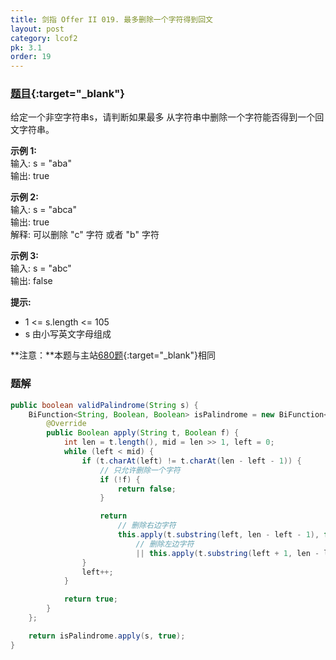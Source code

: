 ```yaml
---
title: 剑指 Offer II 019. 最多删除一个字符得到回文
layout: post
category: lcof2
pk: 3.1
order: 19
---
```


### [题目](https://leetcode-cn.com/problems/RQku0D/){:target="_blank"}

给定一个非空字符串s，请判断如果最多 从字符串中删除一个字符能否得到一个回文字符串。

**示例 1:**  
输入: s = "aba"  
输出: true

**示例 2:**  
输入: s = "abca"  
输出: true  
解释: 可以删除 "c" 字符 或者 "b" 字符

**示例 3:**  
输入: s = "abc"  
输出: false

**提示:**
- 1 <= s.length <= 105
- s 由小写英文字母组成

**注意：**本题与主站[680题](https://leetcode-cn.com/problems/valid-palindrome-ii/){:target="_blank"}相同

### 题解

```java
public boolean validPalindrome(String s) {
    BiFunction<String, Boolean, Boolean> isPalindrome = new BiFunction<String, Boolean, Boolean>() {
        @Override
        public Boolean apply(String t, Boolean f) {
            int len = t.length(), mid = len >> 1, left = 0;
            while (left < mid) {
                if (t.charAt(left) != t.charAt(len - left - 1)) {
                    // 只允许删除一个字符
                    if (!f) {
                        return false;
                    }

                    return
                        // 删除右边字符
                        this.apply(t.substring(left, len - left - 1), false)
                            // 删除左边字符
                            || this.apply(t.substring(left + 1, len - left), false);
                }
                left++;
            }

            return true;
        }
    };

    return isPalindrome.apply(s, true);
}
```